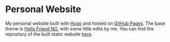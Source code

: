 # Personal Website

My personal website built with [Hugo](https://gohugo.io) and hosted on [GitHub Pages](https://pages.github.com). The base theme is [Hello Friend NG](https://themes.gohugo.io/hugo-theme-hello-friend-ng/), with some little edits by me. You can find the repository of the built static website [here](https://github.com/robindolle/robindolle.github.io).
